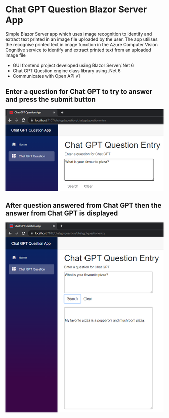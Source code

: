 # Chat GPT Question Blazor Server App

Simple Blazor Server app which uses image recognition to identify and extract text printed in an image file uploaded by the user. The app utilises the recognise printed text in image function in the Azure Computer Vision Cognitive service to identify and extract printed text from an uploaded image file

* GUI frontend project developed using Blazor Server/.Net 6
* Chat GPT Question engine class library using .Net 6
* Communicates with Open API v1 

## Enter a question for Chat GPT to try to answer and press the submit button

![](ChatGPTQuestionBlazorServerApp/wwwroot/images/AskQuestionForChatGPT.png)

## After question answered from Chat GPT then the answer from Chat GPT is displayed

![](ChatGPTQuestionBlazorServerApp/wwwroot/images/QuestionAnsweredFromChatGPT.png)
